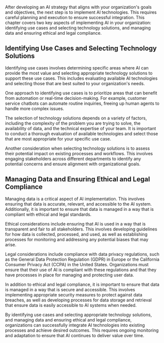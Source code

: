 
After developing an AI strategy that aligns with your organization's goals and objectives, the next step is to implement AI technologies. This requires careful planning and execution to ensure successful integration. This chapter covers two key aspects of implementing AI in your organization: identifying use cases and selecting technology solutions, and managing data and ensuring ethical and legal compliance.

Identifying Use Cases and Selecting Technology Solutions
--------------------------------------------------------

Identifying use cases involves determining specific areas where AI can provide the most value and selecting appropriate technology solutions to support these use cases. This includes evaluating available AI technologies and selecting those that are best suited to your organization's needs.

One approach to identifying use cases is to prioritize areas that can benefit from automation or real-time decision-making. For example, customer service chatbots can automate routine inquiries, freeing up human agents to handle more complex issues.

The selection of technology solutions depends on a variety of factors, including the complexity of the problem you are trying to solve, the availability of data, and the technical expertise of your team. It is important to conduct a thorough evaluation of available technologies and select those that are most appropriate for your specific use case.

Another consideration when selecting technology solutions is to assess their potential impact on existing processes and workflows. This involves engaging stakeholders across different departments to identify any potential concerns and ensure alignment with organizational goals.

Managing Data and Ensuring Ethical and Legal Compliance
-------------------------------------------------------

Managing data is a critical aspect of AI implementation. This involves ensuring that data is accurate, relevant, and accessible to the AI system. Additionally, it is important to ensure that data is managed in a way that is compliant with ethical and legal standards.

Ethical considerations include ensuring that AI is used in a way that is transparent and fair to all stakeholders. This involves developing guidelines for how data is collected, processed, and used, as well as establishing processes for monitoring and addressing any potential biases that may arise.

Legal considerations include compliance with data privacy regulations, such as the General Data Protection Regulation (GDPR) in Europe or the California Consumer Privacy Act (CCPA) in the United States. Organizations must ensure that their use of AI is compliant with these regulations and that they have processes in place for managing and protecting user data.

In addition to ethical and legal compliance, it is important to ensure that data is managed in a way that is secure and accessible. This involves implementing appropriate security measures to protect against data breaches, as well as developing processes for data storage and retrieval that ensure data is easily accessible to AI systems when needed.

By identifying use cases and selecting appropriate technology solutions, and managing data and ensuring ethical and legal compliance, organizations can successfully integrate AI technologies into existing processes and achieve desired outcomes. This requires ongoing monitoring and adaptation to ensure that AI continues to deliver value over time.
